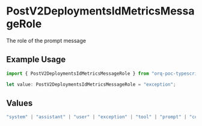 # PostV2DeploymentsIdMetricsMessageRole

The role of the prompt message

## Example Usage

```typescript
import { PostV2DeploymentsIdMetricsMessageRole } from "orq-poc-typescript/models/operations";

let value: PostV2DeploymentsIdMetricsMessageRole = "exception";
```

## Values

```typescript
"system" | "assistant" | "user" | "exception" | "tool" | "prompt" | "correction" | "expected_output"
```